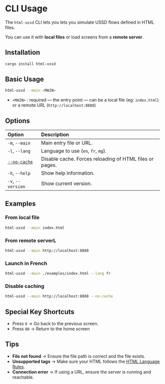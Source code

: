 # CLI Usage

The `html-ussd` CLI lets you lets you simulate USSD flows defined in HTML files.

You can use it with **local files** or load screens from a **remote server**.

## Installation

```bash
cargo install html-ussd
```

## Basic Usage

```bash
html-ussd --main <MAIN>
```

- `<MAIN>` : required — the entry point — can be a local file (eg: `index.html`) or a remote URL (`http://localhost:8888`)

## Options

| Option                            | Description                                             |
| :-------------------------------- | :------------------------------------------------------ |
| `-m`, `--main`                    | Main entry file or URL.                                 |
| `-l`, `--lang`                    | Language to use (`en`, `fr`, `mg`).                     |
| [`--no-cache`](./how-cache-works) | Disable cache. Forces reloading of HTML files or pages. |
| `-h`, `--help`                    | Show help information.                                  |
| `-v`, `--version`                 | Show current version.                                   |

## Examples

### From local file

```bash
html-ussd --main index.html
```

### From remote serverL

```bash
html-ussd --main http://localhost:8888
```

### Launch in French

```bash
html-ussd --main ./examples/index.html --lang fr
```

### Disable caching

```bash
html-ussd --main http://localhost:8888 --no-cache
```

## Special Key Shortcuts

- Press `0` → Go back to the previous screen.
- Press `00` → Return to the home screen

## Tips

- **File not found** → Ensure the file path is correct and the file exists.
- **Unsupported tags** → Make sure your HTML follows the [HTML Language Rules](./html-rules).
- **Connection error** → If using a URL, ensure the server is running and reachable.
